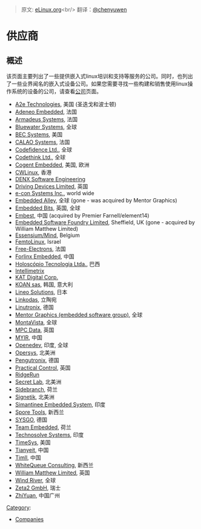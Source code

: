 > 原文: [eLinux.org](http://eLinux.org/Vendors "http://eLinux.org/Vendors")<br/>
> 翻译：[@chenyuwen](https://github.com/chenyuwen)


# 供应商



## 概述

该页面主要列出了一些提供嵌入式linux培训和支持等服务的公司。同时，也列出
了一些业界闻名的嵌入式设备公司。如果您需要寻找一些构建和销售使用linux操
作系统的设备的公司，请查看[公司](http://eLinux.org/Companies "Companies")页面。

-   [A2e Technologies](http://www.A2eTechnologies.com/), 美国 (圣迭戈和波士顿)
-   [Adeneo Embedded](http://www.adeneo-embedded.com/), 法国
-   [Armadeus Systems](http://www.armadeus.com), 法国
-   [Bluewater Systems](http://bluewatersys.com), 全球
-   [BEC Systems](http://bec-systems.com/), 美国
-   [CALAO Systems](http://www.calao-systems.com), 法国
-   [Codefidence Ltd.](http://www.codefidence.com/), 全球
-   [Codethink Ltd.](http://www.codethink.co.uk/), 全球
-   [Cogent Embedded](http://www.cogentembedded.com/), 美国, 欧洲
-   [CWLinux](http://www.cwlinux.com/), 香港
-   [DENX Software Engineering](http://www.denx.de/)
-   [Driving Devices Limited](http://www.drivingdevices.com/), 英国
-   [e-con Systems Inc.](http://www.e-consystems.com/embeddedlinux.asp),
    world wide
-   [Embedded Alley](http://www.embeddedalley.com/), 全球 (gone -
    was acquired by Mentor Graphics)
-   [Embedded Bits](http://www.embedded-bits.co.uk), 英国, 全球
-   [Embest](http://www.armkits.com/), 中国 (acquired by Premier
    Farnell/element14)
-   [Embedded Software Foundry Limited](http://www.esfnet.co.uk/),
    Sheffield, UK (gone - acquired by William Matthew Limited)
-   [Essensium/Mind](http://www.mind.be/), Belgium
-   [FemtoLinux](http://www.femtolinux.com), Israel
-   [Free-Electrons](http://www.free-electrons.com), 法国
-   [Forlinx Embedded](http://www.forlinx.net), 中国
-   [Holoscópio Tecnologia Ltda.](http://holoscopio.com/), 巴西
-   [Intellimetrix](http://www.intellimetrix.us/)
-   [KAT Digital Corp.](http://www.katdc.com)
-   [KOAN sas](http://www.koansoftware.com/), 韩国, 意大利
-   [Lineo Solutions](http://www.lineo.co.jp/eng/index.html), 日本
-   [Linkodas](http://www.linkodas.com/), 立陶宛
-   [Linutronix](http://www.linutronix.de/), 德国
-   [Mentor Graphics (embedded software
    group)](http://www.mentor.com/products/embedded_software/),
    全球
-   [MontaVista](http://www.mvista.com/), 全球
-   [MPC Data](http://www.mpc-data.co.uk/embedded-linux/), 英国
-   [MYIR](http://www.myirtech.com), 中国
-   [Openedev](http://www.openedev.com/), 印度, 全球
-   [Opersys](http://www.opersys.com/), 北美洲
-   [Pengutronix](http://www.pengutronix.de/), 德国
-   [Practical Control](http://www.practicalcontrol.co.uk/), 英国
-   [RidgeRun](http://www.ridgerun.com)
-   [Secret Lab](http://www.secretlab.ca/), 北美洲
-   [Sidebranch](http://www.sidebranch.com), 荷兰
-   [Signetik](http://www.signetik.com), 北美洲
-   [Simantinee Embedded System](http://www.simantinee.com/), 印度
-   [Spore Tools](http://www.sporetools.com/), 新西兰
-   [SYSGO](http://www.sysgo.com/), 德国
-   [Team Embedded](http://www.team-embedded.com/), 荷兰
-   [Technosolve Systems](http://www.technosolve.in/), 印度
-   [TimeSys](http://www.timesys.com/), 美国
-   [Tianyeit](http://www.tianyeit.com/), 中国
-   [Timll](http://www.timll.com), 中国
-   [WhiteQueue Consulting](http://whitequeue.com), 新西兰
-   [William Matthew Limited](http://www.wmltd.co.uk/), 英国
-   [Wind River](http://www.windriver.com/), 全球
-   [Zeta2 GmbH](http://www.zeta2.ch/), 瑞士
-   [ZhiYuan](http://www.zlg.cn/), 中国广州


[Category](http://eLinux.org/Special:Categories "Special:Categories"):

-   [Companies](http://eLinux.org/Category:Companies "Category:Companies")

